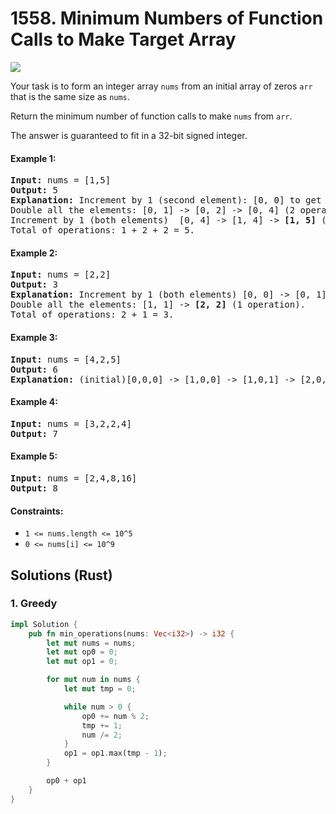# 1558. Minimum Numbers of Function Calls to Make Target Array
![](https://assets.leetcode.com/uploads/2020/07/10/sample_2_1887.png)

Your task is to form an integer array `nums` from an initial array of zeros `arr` that is the same size as `nums`.

Return the minimum number of function calls to make `nums` from `arr`.

The answer is guaranteed to fit in a 32-bit signed integer.

#### Example 1:
<pre>
<b>Input:</b> nums = [1,5]
<b>Output:</b> 5
<b>Explanation:</b> Increment by 1 (second element): [0, 0] to get [0, 1] (1 operation).
Double all the elements: [0, 1] -> [0, 2] -> [0, 4] (2 operations).
Increment by 1 (both elements)  [0, 4] -> [1, 4] -> <b>[1, 5]</b> (2 operations).
Total of operations: 1 + 2 + 2 = 5.
</pre>

#### Example 2:
<pre>
<b>Input:</b> nums = [2,2]
<b>Output:</b> 3
<b>Explanation:</b> Increment by 1 (both elements) [0, 0] -> [0, 1] -> [1, 1] (2 operations).
Double all the elements: [1, 1] -> <b>[2, 2]</b> (1 operation).
Total of operations: 2 + 1 = 3.
</pre>

#### Example 3:
<pre>
<b>Input:</b> nums = [4,2,5]
<b>Output:</b> 6
<b>Explanation:</b> (initial)[0,0,0] -> [1,0,0] -> [1,0,1] -> [2,0,2] -> [2,1,2] -> [4,2,4] -> <b>[4,2,5]</b>(nums).
</pre>

#### Example 4:
<pre>
<b>Input:</b> nums = [3,2,2,4]
<b>Output:</b> 7
</pre>

#### Example 5:
<pre>
<b>Input:</b> nums = [2,4,8,16]
<b>Output:</b> 8
</pre>

#### Constraints:
* `1 <= nums.length <= 10^5`
* `0 <= nums[i] <= 10^9`

## Solutions (Rust)

### 1. Greedy
```Rust
impl Solution {
    pub fn min_operations(nums: Vec<i32>) -> i32 {
        let mut nums = nums;
        let mut op0 = 0;
        let mut op1 = 0;

        for mut num in nums {
            let mut tmp = 0;

            while num > 0 {
                op0 += num % 2;
                tmp += 1;
                num /= 2;
            }
            op1 = op1.max(tmp - 1);
        }

        op0 + op1
    }
}
```
